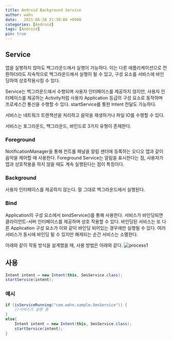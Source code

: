 ```yaml
---
title: Android Background Service
author: wahn
date:   2021-06-28 21:30:00 +0900
categories: [Android]
tags: [Android]
pin: true
---
```

## Service  
앱을 실행하지 않아도 백그라운드에서 실행이 가능하다. 이는 다른 애플리케이션으로 전환하더라도 지속적으로 백그라운드에서 실행이 될 수 있고, 구성 요소를 서비스에 바인딩하여 상호작용시킬 수 있다.
  
Service는 백그라운드에서 수행되며 사용자 인터페이스를 제공하지 않지만, 사용자 인터페이스를 제공하는 Activity처럼 사용자 Application 등급의 구성 요소로 동작하며 프로세스간 통신을 수행할 수 있다. startService를 통한 Intent 전달도 가능하다.   

서비스는 네트워크 트랜잭션을 처리하고 음악을 재생하거나 파일 IO를 수행할 수 있다. 

서비스는 포그라운드, 백그라운드, 바인드로 3가지 유형이 존재한다.  


### Foreground     
NotificationManager을 통해 컨트롤 패널을 알림 센터에 등록하는 오디오 앱과 같이 음악을 제어할 때 사용한다. Foreground Service는 알림을 표시한다는 점, 사용자가 앱과 상호작용을 하지 않을 때도 계속 실행된다는 점이 특징이다.  


### Background     
사용자 인터페이스를 제공하지 않는다. 말 그대로 백그라운드에서 실행된다.  
 
 
### Bind  
Application의 구성 요소에서 bindService()를 통해 사용한다. 서비스가 바인딩되면 클라이언트-서버 인터페이스를 제공하며 상호 작용할 수 있다. 바인딩된 서비스는 또 다른 Application 구성 요소가 이와 같이 바인딩 되어있는 경우에만 실행될 수 있다. 여러 서비스가 동시에 바인딩 될 수 있지만 해제되는 순간 서비스는 소멸한다.


아래와 같이 작동 방식을 설계했을 때, 사용 방법은 아래와 같다.
![process1](/images/process1.png)


## 사용 
```java
Intent intent = new Intent(this, SmsService.class);  
startService(intent);
```

### 예시  
```java
if (isServiceRunning("com.wahn.sample.SmsService")) {  
    //서비스가 실행 중  
}  
else{  
	Intent intent = new Intent(this, SmsService.class);  
	startService(intent);  
}
```

